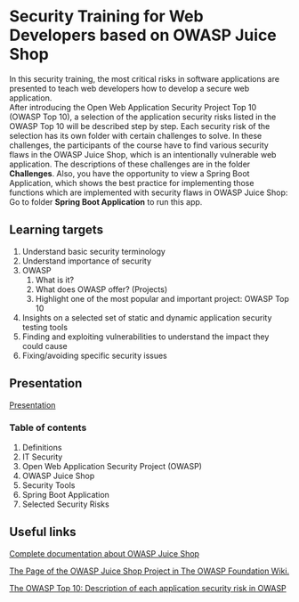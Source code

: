 # Security Training for Web Developers based on OWASP Juice Shop

In this security training, the most critical risks in software applications are presented to teach web developers how to develop a secure web application.  
After introducing the Open Web Application Security Project Top 10 (OWASP Top 10), a selection of the application security risks listed in the OWASP Top 10 will be described step by step. Each security risk of the selection has its own folder with certain challenges to solve. In these challenges, the participants of the course have to find various security flaws in the OWASP Juice Shop, which is an intentionally vulnerable web application.
The descriptions of these challenges are in the folder **Challenges**.
Also, you have the opportunity to view a Spring Boot Application, which shows the best practice for implementing those functions which are implemented with security flaws in OWASP Juice Shop: Go to folder **Spring Boot Application** to run this app.

## Learning targets
1. Understand basic security terminology
2. Understand importance of security
3. OWASP
   1. What is it?
   2. What does OWASP offer? (Projects)
   3. Highlight one of the most popular and important project: OWASP Top 10
4. Insights on a selected set of static and dynamic application security testing tools
5. Finding and exploiting vulnerabilities to understand the impact they could cause
6. Fixing/avoiding specific security issues

## Presentation

[Presentation](https://nt-ca-aqe.github.io/developer-security-training/)

### Table of contents
1. Definitions
2. IT Security
3. Open Web Application Security Project (OWASP)
4. OWASP Juice Shop
5. Security Tools
6. Spring Boot Application
7. Selected Security Risks

## Useful links

[Complete documentation about OWASP Juice Shop](https://bkimminich.gitbooks.io/pwning-owasp-juice-shop/content/)

[The Page of the OWASP Juice Shop Project in The OWASP Foundation Wiki.](https://www.owasp.org/index.php/OWASP_Juice_Shop)

[The OWASP Top 10: Description of each application security risk in OWASP](https://www.owasp.org/images/7/72/OWASP_Top_10-2017_%28en%29.pdf.pdf)
